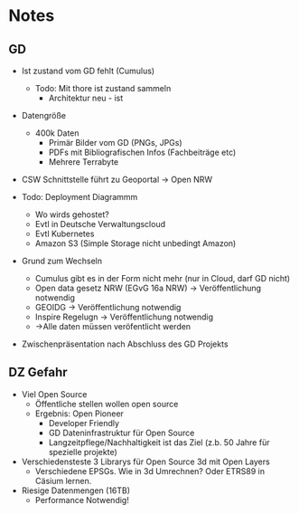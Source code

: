 # Notes
## GD
- Ist zustand vom GD fehlt (Cumulus)
  - Todo: Mit thore ist zustand sammeln
    - Architektur neu - ist 
- Datengröße
  - 400k Daten
    - Primär Bilder vom GD (PNGs, JPGs)
    - PDFs mit Bibliografischen Infos (Fachbeiträge etc)
    - Mehrere Terrabyte
- CSW Schnittstelle führt zu Geoportal -> Open NRW
- Todo: Deployment Diagrammm 
  - Wo wirds gehostet? 
  - Evtl in Deutsche Verwaltungscloud
  - Evtl Kubernetes
  - Amazon S3 (Simple Storage nicht unbedingt Amazon)
- Grund zum Wechseln
  - Cumulus gibt es in der Form nicht mehr (nur in Cloud, darf GD nicht)
  - Open data gesetz NRW (EGvG 16a NRW) -> Veröffentlichung notwendig
  - GEOIDG -> Veröffentlichung notwendig 
  - Inspire Regelugn -> Veröffentlichung notwendig
  - ->Alle daten müssen veröfentlicht werden 
  
- Zwischenpräsentation nach Abschluss des GD Projekts

## DZ Gefahr
- Viel Open Source
  - Öffentliche stellen wollen open source
  - Ergebnis: Open Pioneer
    - Developer Friendly
    - GD Dateninfrastruktur für Open Source
    - Langzeitpflege/Nachhaltigkeit ist das Ziel (z.b. 50 Jahre für spezielle projekte)
- Verschiedensteste 3 Librarys für Open Source 3d mit Open Layers
  - Verschiedene EPSGs. Wie in 3d Umrechnen? Oder ETRS89 in Cäsium lernen. 
- Riesige Datenmengen (16TB)
  - Performance Notwendig!